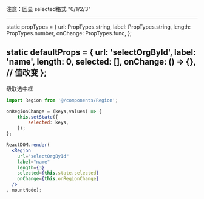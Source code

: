 注意：回显 selected格式 "0/1/2/3"

---
  static propTypes = {
    url: PropTypes.string,
    label: PropTypes.string,
    length: PropTypes.number,
    onChange: PropTypes.func,
  };

  static defaultProps = {
    url: 'selectOrgById',
    label: 'name',
    length: 0,
    selected: [],
    onChange: () => {}, // 值改变
  };
---

级联选中框

````jsx
import Region from '@/components/Region';

onRegionChange = (keys,values) => {
    this.setState({
        selected: keys,
    });
};

ReactDOM.render(
  <Region
    url="selectOrgById"
    label="name"
    length={3}
    selected={this.state.selected}
    onChange={this.onRegionChange}
  />
, mountNode);
````
